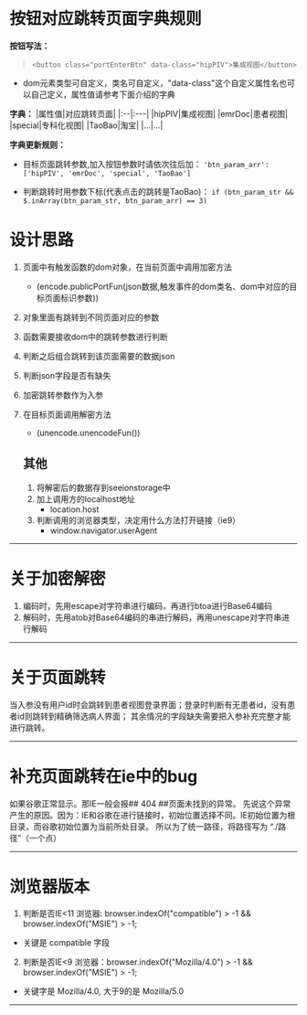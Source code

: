 # 按钮对应跳转页面字典规则 #

**按钮写法：**
> `<button class="portEnterBtn" data-class="hipPIV">集成视图</button>`
- dom元素类型可自定义，类名可自定义，"data-class"这个自定义属性名也可以自己定义，属性值请参考下面介绍的字典

**字典：**
 |属性值|对应跳转页面|
 |:--|:---|
 |hipPIV|集成视图|
 |emrDoc|患者视图|
 |special|专科化视图|
 |TaoBao|淘宝|
 |...|...|

 **字典更新规则：**

- 目标页面跳转参数,加入按钮参数时请依次往后加：
`'btn_param_arr': ['hipPIV', 'emrDoc', 'special', 'TaoBao']`

- 判断跳转时用参数下标(代表点击的跳转是TaoBao)：
`if (btn_param_str && $.inArray(btn_param_str, btn_param_arr) == 3)`


# 设计思路 #

1. 页面中有触发函数的dom对象，在当前页面中调用加密方法 
   - (encode.publicPortFun(json数据,触发事件的dom类名、dom中对应的目标页面标识参数))
2. 对象里面有跳转到不同页面对应的参数
3. 函数需要接收dom中的跳转参数进行判断
4. 判断之后组合跳转到该页面需要的数据json
5. 判断json字段是否有缺失
6. 加密跳转参数作为入参
7. 在目标页面调用解密方法
   - (unencode.unencodeFun())

   ## 其他 ##
   1. 将解密后的数据存到seeionstorage中
   2. 加上调用方的localhost地址
      - location.host
   3. 判断调用的浏览器类型，决定用什么方法打开链接（ie9）
      - window.navigator.userAgent

---

# 关于加密解密 #

1. 编码时，先用escape对字符串进行编码，再进行btoa进行Base64编码
2. 解码时，先用atob对Base64编码的串进行解码，再用unescape对字符串进行解码

---

# 关于页面跳转 #

当入参没有用户id时会跳转到患者视图登录界面；登录时判断有无患者id，没有患者id则跳转到精确筛选病人界面；
其余情况的字段缺失需要把入参补充完整才能进行跳转。

---

# 补充页面跳转在ie中的bug #

如果谷歌正常显示。那IE一般会报## 404 ##页面未找到的异常。
    先说这个异常产生的原因。因为：IE和谷歌在进行链接时，初始位置选择不同。IE初始位置为根目录，而谷歌初始位置为当前所处目录。
    所以为了统一路径，将路径写为 “./路径”（一个点）

---

# 浏览器版本 #

1. 判断是否IE<11 浏览器: browser.indexOf("compatible") > -1 && browser.indexOf("MSIE") > -1; 
- 关键是 compatible 字段
2. 判断是否IE<9 浏览器：browser.indexOf("Mozilla/4.0") > -1 && browser.indexOf("MSIE") > -1;
- 关键字是 Mozilla/4.0, 大于9的是 Mozilla/5.0

---

 

